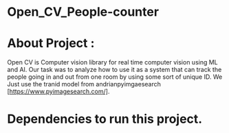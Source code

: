 # Open_CV_People-counter

<h1>About Project :</h1>

Open CV is Computer vision library for real time computer vision using ML and AI. Our task was to analyze how to use it as a system that can track the people going in and out from one room by using some sort of unique ID. We Just use the tranid model from andrianpyimgaesearch [https://www.pyimagesearch.com/]. 

<h1>Dependencies to run this project.</h1>
